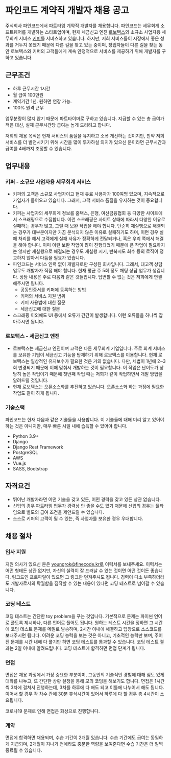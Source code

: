 # 파인코드 계약직 개발자 채용 공고

주식회사 파인코드에서 파트타임 계약직 개발자를 채용합니다. 파인코드는 세무회계 소프트웨어를 개발하는 스타트업이며, 
현재 세금신고 엔진 [로보택스](https://robotax.io/)와 소규소 사업자용 세무회계 서비스 [키퍼](https://keeper.business)를 서비스하고 있습니다.
하지만, 저희 서비스들이 시장에서 좋은 성과를 거두지 못했기 때문에 다른 길을 찾고 있는 중이며, 
창업자들이 다른 길을 찾는 동안 로보택스와 키퍼의 고객들에게 계속 안정적으로 서비스를 제공하기 위해 개발자를 구하고 있습니다. 

## 근무조건
- 하루 근무시간 1시간
- 월 급여 100만원
- 계약기간 1년. 원하면 연장 가능.
- 100% 원격 근무

업무분량이 많지 않기 때문에 파트타이머로 구하고 있습니다. 지급할 수 있는 총 급여가 적은 대신, 실제 근무시간당 급여는 높게 드리려고 합니다.

저희의 채용 목적은 현재 서비스의 품질을 유지하고 소폭 개선하는 것이지만, 만약 저희 서비스를 더 발전시키기 위해 시간을 많이 투자하실 의지가 있으신 분이라면 근무시간과 급여를 4배까지 조정할 수 있습니다.

## 업무내용
### 키퍼 - 소규모 사업자용 세무회계 서비스
- 키퍼의 고객은 소규모 사업자이고 현재 유료 사용자가 100여명 있으며, 지속적으로 가입자가 들어오고 있습니다. 그래서, 고객 서비스 품질을 유지하는 것이 중요합니다.
- 키퍼는 사업자의 세무회계 정보를 홈택스, 은행, 여신금융협회 등 다양한 사이트에서 스크래핑으로 수집합니다. 이런 스크래핑은 사이트 상태에 따라서 다양한 이유로 실패하는 경우가 많고, 그럴 때 보완 작업을 해야 합니다. 
단순히 재실행으로 해결되는 경우가 대부분이지만 가끔 분석되지 않은 이유로 실패하기도 하며, 이런 경우 실패 처리를 해서 고객에게 실패 사유가 정확하게 전달되거나, 혹은 우리 쪽에서 해결을 해야 합니다. 
이미 이런 보완 작업이 많이 진행되었기 때문에 큰 작업이 필요하지는 않지만 재실행으로 해결되는 경우도 재실행 시기, 반복시도 회수 등의 로직이 정교하지 않아서 다듬을 필요가 있습니다. 
- 파인코드는 서비스 인력 없이 개발자로만 구성된 회사입니다. 그래서, 대고객 상담 업무도 개발자가 직접 해야 합니다. 현재 평균 주 5회 정도 채팅 상담 업무가 생깁니다. 상담 내용은 주로 다음과 같은 것들입니다.
답변할 수 없는 것은 저희에게 연결해주시면 됩니다.
  - 공동인증서를 키퍼에 등록하는 방법
  - 키퍼의 서비스 지원 범위
  - 키퍼 사용법에 대한 질문
  - 세금신고에 대한 질문
- 스크래핑 이외에도 UI 등에서 오류가 간간이 발생합니다. 이런 오류들을 하나씩 잡아주시면 됩니다.

### 로보택스 - 세금신고 엔진
- 로보택스는 세금신고 엔진이며 고객은 다른 세무회계 기업입니다. 주로 회계 서비스를 보유한 기업이 세금신고 기능을 탑재하기 위해 로보택스를 이용합니다. 
현재 로보택스는 일상적인 유지보수가 필요한 것은 거의 없습니다. 다만, 세법이 1년에 2~3회 변경되기 때문에 이때 맞춰서 개발하는 것이 필요합니다. 
이 작업은 난이도가 상당히 높은 작업이기 때문에 첫번째 작업 때는 저희가 같이 작업하면서 개발 방법을 알려드릴 것입니다.
- 현재 로보택스는 오픈소스화를 추진하고 있습니다. 오픈소스화 하는 과정에 필요한 작업도 같이 하게 됩니다.

### 기술스택
파인코드는 현재 다음과 같은 기술들을 사용합니다. 이 기술들에 대해 미리 알고 있어야 하는 것은 아니지만, 매우 빠른 시일 내에 습득할 수 있어야 합니다.

- Python 3.9+
- Django
- Django Rest Framework
- PostgreSQL
- AWS
- Vue.js
- SASS, Bootstrap

## 자격요건
- 뛰어난 개발자라면 어떤 기술을 갖고 있든, 어떤 경력을 갖고 있든 상관 없습니다.
- 신입의 경우 파트타임 업무가 경력상 안 좋을 수도 있기 때문에 신입의 경우는 풀타임으로 별도의 급여 조건을 제안드릴 수 있습니다.
- 스스로 키퍼의 고객이 될 수 있는, 즉 사업자를 보유한 경우 우대합니다.

## 채용 절차
### 입사 지원
지원 의사가 있으신 분은 youngrok@finecode.kr로 이력서를 보내주세요. 이력서는 어떤 형태든 상관 없지만, 자신의 실력이 잘 드러날 수 있는 것이면 어떤 것이든 좋습니다. 
링크드인 프로파일이 있으면 그 링크만 던져주셔도 됩니다. 경력이 다소 부족하더라도 개발자로서의 탁월함을 짐작할 수 있는 내용이 있다면 코딩 테스트로 넘어갈 수 있습니다.

### 코딩 테스트
코딩 테스트는 간단한 toy problem을 푸는 것입니다. 기본적으로 문제는 파이썬 언어로 풀도록 제시하나, 다른 언어로 풀어도 됩니다. 원하는 테스트 시간을 정하면 그 시간에 코딩 테스트 문제를 메일로 발송하며, 2시간 이내에 해결하고 답장으로 소스코드를 보내주시면 됩니다. 어려운 코딩 능력을 보는 것은 아니고, 기초적인 능력만 보며, 주어진 문제를 시간 내에 다 풀기만 하면 코딩 테스트를 통과할 수 있습니다. 코딩 테스트 결과는 2일 이내에 알려드립니다. 코딩 테스트에 합격하면 면접 단계가 됩니다.

### 면접
면접은 채용 과정에서 가장 중요한 부분이며, 그동안의 기술적인 경험에 대해 심도 있게 대화를 나누고, 또 간단한 상황 설정을 통해 모의 코딩을 해보기도 합니다. 
면접은 1시간 씩 3차에 걸쳐서 진행하는데, 3차를 하루에 다 해도 되고 이틀에 나누어서 해도 됩니다. 이어서 할 경우 각 차수 간에 30분 휴식시간이 있어서 하루에 다 할 경우 총 4시간이 소요됩니다.

코로나19 문제로 인해 면접은 화상으로 진행합니다.

### 계약
면접에 합격하면 채용되며, 수습 기간이 2개월 있습니다. 수습 기간에도 급여는 동일하게 지급되며, 2개월이 지나기 전에라도 충분한 역량을 보여준다면 수습 기간은 더 일찍 종료될 수 있습니다.

